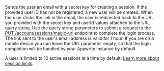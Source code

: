 Sends the user an email with a secret key for creating a session. If the provided user ID has not be registered, a new user will be created. When the user clicks the link in the email, the user is redirected back to the URL you provided with the secret key and userId values attached to the URL query string. Use the query string parameters to submit a request to the [PUT /account/sessions/magic-url](https://appwrite.io/docs/client/account#accountCreateMagicURLSession) endpoint to complete the login process. The link sent to the user's email address is valid for 1 hour. If you are on a mobile device you can leave the URL parameter empty, so that the login completion will be handled by your Appwrite instance by default.

A user is limited to 10 active sessions at a time by default. [Learn more about session limits](https://appwrite.io/docs/authentication#limits).